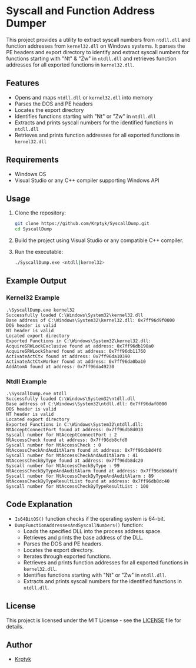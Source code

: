 
# Syscall and Function Address Dumper

This project provides a utility to extract syscall numbers from `ntdll.dll` and function addresses from `kernel32.dll` on Windows systems. It parses the PE headers and export directory to identify and extract syscall numbers for functions starting with "Nt" & "Zw" in `ntdll.dll` and retrieves function addresses for all exported functions in `kernel32.dll`.

## Features

- Opens and maps `ntdll.dll` or `kernel32.dll` into memory
- Parses the DOS and PE headers
- Locates the export directory
- Identifies functions starting with "Nt" or "Zw" in `ntdll.dll`
- Extracts and prints syscall numbers for the identified functions in `ntdll.dll`
- Retrieves and prints function addresses for all exported functions in `kernel32.dll`

## Requirements

- Windows OS
- Visual Studio or any C++ compiler supporting Windows API

## Usage

1. Clone the repository:
    ```sh
    git clone https://github.com/Krptyk/SyscallDump.git
    cd SyscallDump
    ```

2. Build the project using Visual Studio or any compatible C++ compiler.

3. Run the executable:
    ```sh
    ./SyscallDump.exe <ntdll|kernel32>
    ```

## Example Output

### Kernel32 Example
```
.\SyscallDump.exe kernel32
Successfully loaded C:\Windows\System32\kernel32.dll
Base address of C:\Windows\System32\kernel32.dll: 0x7ff96d9f0000
DOS header is valid
NT header is valid
Located export directory
Exported Functions in C:\Windows\System32\kernel32.dll:
AcquireSRWLockExclusive found at address: 0x7ff96db190a0
AcquireSRWLockShared found at address: 0x7ff96db11760
ActivateActCtx found at address: 0x7ff96da10390
ActivateActCtxWorker found at address: 0x7ff96da0ba10
AddAtomA found at address: 0x7ff96da49230

```

### Ntdll Example
```
.\SyscallDump.exe ntdll
Successfully loaded C:\Windows\System32\ntdll.dll
Base address of C:\Windows\System32\ntdll.dll: 0x7ff96daf0000
DOS header is valid
NT header is valid
Located export directory
Exported Functions in C:\Windows\System32\ntdll.dll:
NtAcceptConnectPort found at address: 0x7ff96db8d010
Syscall number for NtAcceptConnectPort : 2
NtAccessCheck found at address: 0x7ff96db8cfd0
Syscall number for NtAccessCheck : 0
NtAccessCheckAndAuditAlarm found at address: 0x7ff96db8d4f0
Syscall number for NtAccessCheckAndAuditAlarm : 41
NtAccessCheckByType found at address: 0x7ff96db8dc20
Syscall number for NtAccessCheckByType : 99
NtAccessCheckByTypeAndAuditAlarm found at address: 0x7ff96db8daf0
Syscall number for NtAccessCheckByTypeAndAuditAlarm : 89
NtAccessCheckByTypeResultList found at address: 0x7ff96db8dc40
Syscall number for NtAccessCheckByTypeResultList : 100

```

## Code Explanation

- `Is64BitOS()` function checks if the operating system is 64-bit.
- `DumpFunctionAddressesAndSyscallNumbers()` function:
  - Loads the specified DLL into the process address space.
  - Retrieves and prints the base address of the DLL.
  - Parses the DOS and PE headers.
  - Locates the export directory.
  - Iterates through exported functions.
  - Retrieves and prints function addresses for all exported functions in `kernel32.dll`.
  - Identifies functions starting with "Nt" or "Zw" in `ntdll.dll`.
  - Extracts and prints syscall numbers for the identified functions in `ntdll.dll`.

## License

This project is licensed under the MIT License - see the [LICENSE](LICENSE) file for details.

## Author

- [Krptyk](https://github.com/Krptyk)

